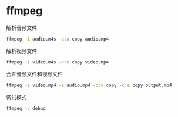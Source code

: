 # ffmpeg

解析音频文件

```bash
ffmpeg -i audio.m4s -c:a copy audio.mp4
```

解析视频文件

```bash
ffmpeg -i video.m4s -c:v copy video.mp4
```

合并音频文件和视频文件

```bash
ffmpeg -i video.mp4 -i audio.mp4 -c:v copy -c:a copy output.mp4
```

调试模式

```bash
ffmpeg -v debug
```

